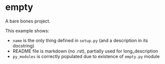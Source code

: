 # empty

A bare bones project.

[//]: # (.. [[end long_description]])
[//]: # ( .. [[end long_description]] )

[//]: # (This is markdown comment)
[//]: # (The above tests edge case of special readme mention, surrounded by spaces vs not)
[//]: # (Only the 1st line should make it as long_description)


This example shows:

- `name` is the only thing defined in `setup.py` (and a description in its docstring)
- README file is markdown (no .rst), partially used for long_description
- `py_modules` is correctly populated due to existence of `empty.py` module
